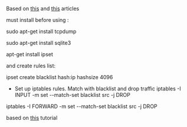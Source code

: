 Based on [this](http://citeseerx.ist.psu.edu/viewdoc/download?doi=10.1.1.218.5004&rep=rep1&type=pdf) and [this](http://www.cs.kent.edu/~ahaque/DetectingSynFlood.pdf) articles

must install before using :

  sudo apt-get install tcpdump
  
  sudo apt-get install sqlite3
  
  apt-get install ipset
  
  and create rules list:
  
  <addr>ipset create blacklist hash:ip hashsize 4096
  
  * Set up iptables rules. Match with blacklist and drop traffic
<addr>iptables -I INPUT -m set --match-set blacklist src -j DROP

<addr>iptables -I FORWARD -m set --match-set blacklist src -j DROP

based on [this](https://linux-audit.com/blocking-ip-addresses-in-linux-with-iptables/) tutorial


